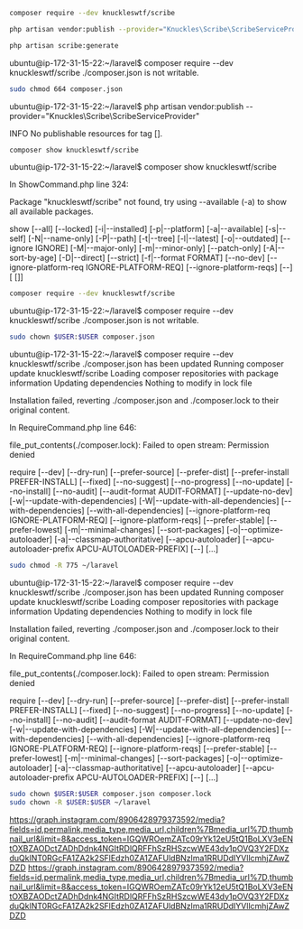 ```bash
composer require --dev knuckleswtf/scribe

php artisan vendor:publish --provider="Knuckles\Scribe\ScribeServiceProvider"

php artisan scribe:generate

```

ubuntu@ip-172-31-15-22:~/laravel$ composer require --dev knuckleswtf/scribe
./composer.json is not writable.

```bash
sudo chmod 664 composer.json
```

ubuntu@ip-172-31-15-22:~/laravel$ php artisan vendor:publish --provider="Knuckles\Scribe\ScribeServiceProvider"

INFO  No publishable resources for tag [].  

```bash
composer show knuckleswtf/scribe
```

ubuntu@ip-172-31-15-22:~/laravel$ composer show knuckleswtf/scribe

In ShowCommand.php line 324:

Package "knuckleswtf/scribe" not found, try using --available (-a) to show all available packages.


show [--all] [--locked] [-i|--installed] [-p|--platform] [-a|--available] [-s|--self] [-N|--name-only] [-P|--path] [-t|--tree] [-l|--latest] [-o|--outdated] [--ignore IGNORE] [-M|--major-only] [-m|--minor-only] [--patch-only] [-A|--sort-by-age] [-D|--direct] [--strict] [-f|--format FORMAT] [--no-dev] [--ignore-platform-req IGNORE-PLATFORM-REQ] [--ignore-platform-reqs] [--] [<package> [<version>]]

```bash
composer require --dev knuckleswtf/scribe
```

ubuntu@ip-172-31-15-22:~/laravel$ composer require --dev knuckleswtf/scribe
./composer.json is not writable.

```bash
sudo chown $USER:$USER composer.json
```

ubuntu@ip-172-31-15-22:~/laravel$ composer require --dev knuckleswtf/scribe
./composer.json has been updated
Running composer update knuckleswtf/scribe
Loading composer repositories with package information
Updating dependencies
Nothing to modify in lock file

Installation failed, reverting ./composer.json and ./composer.lock to their original content.

In RequireCommand.php line 646:

file_put_contents(./composer.lock): Failed to open stream: Permission denied


require [--dev] [--dry-run] [--prefer-source] [--prefer-dist] [--prefer-install PREFER-INSTALL] [--fixed] [--no-suggest] [--no-progress] [--no-update] [--no-install] [--no-audit] [--audit-format AUDIT-FORMAT] [--update-no-dev] [-w|--update-with-dependencies] [-W|--update-with-all-dependencies] [--with-dependencies] [--with-all-dependencies] [--ignore-platform-req IGNORE-PLATFORM-REQ] [--ignore-platform-reqs] [--prefer-stable] [--prefer-lowest] [-m|--minimal-changes] [--sort-packages] [-o|--optimize-autoloader] [-a|--classmap-authoritative] [--apcu-autoloader] [--apcu-autoloader-prefix APCU-AUTOLOADER-PREFIX] [--] [<packages>...]

```bash
sudo chmod -R 775 ~/laravel
```

ubuntu@ip-172-31-15-22:~/laravel$ composer require --dev knuckleswtf/scribe
./composer.json has been updated
Running composer update knuckleswtf/scribe
Loading composer repositories with package information
Updating dependencies
Nothing to modify in lock file

Installation failed, reverting ./composer.json and ./composer.lock to their original content.

In RequireCommand.php line 646:

file_put_contents(./composer.lock): Failed to open stream: Permission denied


require [--dev] [--dry-run] [--prefer-source] [--prefer-dist] [--prefer-install PREFER-INSTALL] [--fixed] [--no-suggest] [--no-progress] [--no-update] [--no-install] [--no-audit] [--audit-format AUDIT-FORMAT] [--update-no-dev] [-w|--update-with-dependencies] [-W|--update-with-all-dependencies] [--with-dependencies] [--with-all-dependencies] [--ignore-platform-req IGNORE-PLATFORM-REQ] [--ignore-platform-reqs] [--prefer-stable] [--prefer-lowest] [-m|--minimal-changes] [--sort-packages] [-o|--optimize-autoloader] [-a|--classmap-authoritative] [--apcu-autoloader] [--apcu-autoloader-prefix APCU-AUTOLOADER-PREFIX] [--] [<packages>...]

```bash
sudo chown $USER:$USER composer.json composer.lock
sudo chown -R $USER:$USER ~/laravel
```
https://graph.instagram.com/8906428979373592/media?fields=id,permalink,media_type,media_url,children%7Bmedia_url%7D,thumbnail_url&limit=8&access_token=IGQWROemZATc09rYk12eU5tQ1BoLXV3eENtOXBZAODctZADhDdnk4NGItRDlQRFFhSzRHSzcwWE43dy1pOVQ3Y2FDXzduQklNT0RGcFA1ZA2k2SFlEdzh0ZA1ZAFUldBNzlma1RRUDdIYVllcmhjZAwZDZD
https://graph.instagram.com/8906428979373592/media?fields=id,permalink,media_type,media_url,children%7Bmedia_url%7D,thumbnail_url&limit=8&access_token=IGQWROemZATc09rYk12eU5tQ1BoLXV3eENtOXBZAODctZADhDdnk4NGItRDlQRFFhSzRHSzcwWE43dy1pOVQ3Y2FDXzduQklNT0RGcFA1ZA2k2SFlEdzh0ZA1ZAFUldBNzlma1RRUDdIYVllcmhjZAwZDZD